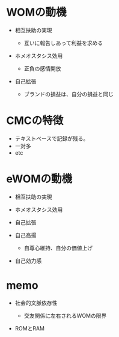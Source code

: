 # WOMの動機
* 相互扶助の実現
    - 互いに報告しあって利益を求める

* ホメオスタシス効用
    - 正負の感情開放

* 自己拡張
    - ブランドの損益は、自分の損益と同じ


# CMCの特徴
* テキストベースで記録が残る。
* 一対多
* etc


# eWOMの動機
* 相互扶助の実現
* ホメオスタシス効用
* 自己拡張

* 自己高揚
    - 自尊心維持、自分の価値上げ
* 自己効力感

# memo
* 社会的文脈依存性
    - 交友関係に左右されるWOMの限界

* ROMとRAM
